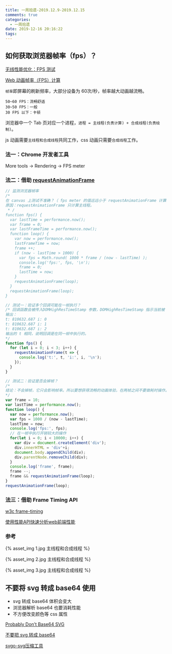```yaml
---
title: 一周拾遗-2019.12.9-2019.12.15
comments: true
categories:
  - 一周拾遗
date: 2019-12-16 20:16:22
tags:
---
```



## 如何获取浏览器帧率（fps）？


[无线性能优化：FPS 测试](https://fed.taobao.org/blog/taofed/do71ct/measuring-fps/?spm=taofed.homepage.header.7.7eab5ac8fnJXe3)

[Web 动画帧率（FPS）计算](https://www.cnblogs.com/coco1s/p/8029582.html)


`帧率`即屏幕的刷新频率，大部分设备为 60次/秒，帧率越大动画越流畅。

```
50~60 FPS：流畅舒适
30~50 FPS：一般
30 FPS 以下：卡顿
```

浏览器中一个 Tab 页对应一个进程，`进程 = 主线程(负责计算) + 合成线程(负责绘制)`。

js 动画需要`主线程和合成线程`共同工作，css 动画只需要`合成线程`工作。

### 法一：Chrome 开发者工具

More tools -> Rendering -> FPS meter

### 法二：借助 [requestAnimationFrame](https://developer.mozilla.org/zh-CN/docs/Web/API/Window/requestAnimationFrame)

```js
// 监测浏览器帧率
/*
在 canvas 上测试不准确？（ fps meter 的值远远小于 requestAnimationFrame 计算的值）。
原因：requestAnimationFrame 只计算主线程。
 * /
function fps() {
  var lastTime = performance.now();
  var frame = 0;
  var lastFrameTime = performance.now();
  function loop() {
    var now = performance.now();
    lastFrameTime = now;
    frame ++;
    if (now - lastTime > 1000) {
      var fps = Math.round( 1000 * frame / (now - lastTime) );
      console.log('fps:', fps, '\n');
      frame = 0;
      lastTime = now;
    }
    requestAnimationFrame(loop);
  }
  requestAnimationFrame(loop);
}

// 测试一：验证多个回调可能在一帧执行？
/* 回调函数会被传入DOMHighResTimeStamp 参数，DOMHighResTimeStamp 指示当前被 requestAnimationFrame() 排序的回调函数被触发的时间。在同一个帧中的多个回调函数，它们每一个都会接受到一个相同的时间戳，即使在计算上一个回调函数的工作负载期间已经消耗了一些时间。
输出：
t: 810632.687 i: 0 
t: 810632.687 i: 1 
t: 810632.687 i: 2 
输出的 t 相同，说明回调是在同一帧中执行的。
*/
function fps() {
  for (let i = 0; i < 3; i++) {
    requestAnimationFrame(t => {
      console.log('t:', t, 'i:', i, '\n');
    });
  }
}

// 测试二：验证是否会掉帧？
/*
结论：不会掉帧，它只会影响帧率。所以要想获得流畅的动画体验，在两帧之间不要做耗时操作。
*/
var frame = 10;
var lastTime = performance.now();
function loop() {
  var now = performance.now();
  var fps = 1000 / (now - lastTime);
  lastTime = now;
  console.log('fps:', fps);
  // 在一帧中执行开销较大的操作
  for(let i = 0; i < 10000; i++) {
    var div = document.createElement('div');
    div.innerHTML = 'div'+i;
    document.body.appendChild(div);
    div.parentNode.removeChild(div);
  }
  console.log('frame', frame);
  frame --;
  frame && requestAnimationFrame(loop);
}
requestAnimationFrame(loop);
```

### 法三：借助 Frame Timing API

[w3c frame-timing](https://wicg.github.io/frame-timing/)

[使用性能API快速分析web前端性能](https://segmentfault.com/a/1190000004010453)

### 参考

{% asset_img 1.jpg 主线程和合成线程 %}

{% asset_img 2.jpg 主线程和合成线程 %}

{% asset_img 3.jpg 主线程和合成线程 %}


## 不要将 svg 转成 base64 使用

- svg 转成 base64 体积会变大
- 浏览器解析 base64 也要消耗性能
- 不方便改变颜色等 css 属性

[Probably Don’t Base64 SVG](https://css-tricks.com/probably-dont-base64-svg/)

[不要把 svg 转成 base64](https://www.qianduan.net/dont-svg-base64/)

[svgo-svg压缩工具](https://github.com/svg/svgo)
